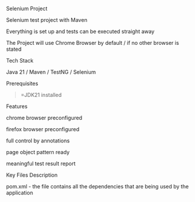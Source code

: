 Selenium Project

Selenium test project with Maven

Everything is set up and tests can be executed straight away

The Project will use Chrome Browser by default / if no other browser is stated

Tech Stack

Java 21 / Maven / TestNG / Selenium

Prerequisites

>=JDK21 installed

Features

chrome browser preconfigured

firefox browser preconfigured

full control by annotations

page object pattern ready

meaningful test result report

Key Files Description

pom.xml - the file contains all the dependencies that are being used by the application
